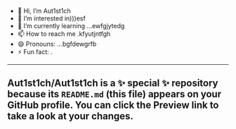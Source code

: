 - 👋 Hi, I’m Aut1st1ch 
- 👀 I’m interested in)))esf
- 🌱 I’m currently learning ...ewfgjytedg
- 📫 How to reach me .kfyutjntfgh
- 😄 Pronouns: ...bgfdewgrfb
- ⚡ Fun fact: .
---
Aut1st1ch/Aut1st1ch is a ✨ special ✨ repository because its `README.md` (this file) appears on your GitHub profile.
You can click the Preview link to take a look at your changes.
---

